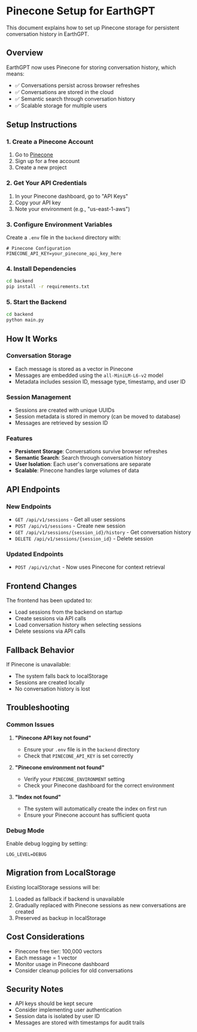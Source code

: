 # Pinecone Setup for EarthGPT

This document explains how to set up Pinecone storage for persistent conversation history in EarthGPT.

## Overview

EarthGPT now uses Pinecone for storing conversation history, which means:
- ✅ Conversations persist across browser refreshes
- ✅ Conversations are stored in the cloud
- ✅ Semantic search through conversation history
- ✅ Scalable storage for multiple users

## Setup Instructions

### 1. Create a Pinecone Account

1. Go to [Pinecone](https://www.pinecone.io/)
2. Sign up for a free account
3. Create a new project

### 2. Get Your API Credentials

1. In your Pinecone dashboard, go to "API Keys"
2. Copy your API key
3. Note your environment (e.g., "us-east-1-aws")

### 3. Configure Environment Variables

Create a `.env` file in the `backend` directory with:

```env
# Pinecone Configuration
PINECONE_API_KEY=your_pinecone_api_key_here
```

### 4. Install Dependencies

```bash
cd backend
pip install -r requirements.txt
```

### 5. Start the Backend

```bash
cd backend
python main.py
```

## How It Works

### Conversation Storage
- Each message is stored as a vector in Pinecone
- Messages are embedded using the `all-MiniLM-L6-v2` model
- Metadata includes session ID, message type, timestamp, and user ID

### Session Management
- Sessions are created with unique UUIDs
- Session metadata is stored in memory (can be moved to database)
- Messages are retrieved by session ID

### Features
- **Persistent Storage**: Conversations survive browser refreshes
- **Semantic Search**: Search through conversation history
- **User Isolation**: Each user's conversations are separate
- **Scalable**: Pinecone handles large volumes of data

## API Endpoints

### New Endpoints
- `GET /api/v1/sessions` - Get all user sessions
- `POST /api/v1/sessions` - Create new session
- `GET /api/v1/sessions/{session_id}/history` - Get conversation history
- `DELETE /api/v1/sessions/{session_id}` - Delete session

### Updated Endpoints
- `POST /api/v1/chat` - Now uses Pinecone for context retrieval

## Frontend Changes

The frontend has been updated to:
- Load sessions from the backend on startup
- Create sessions via API calls
- Load conversation history when selecting sessions
- Delete sessions via API calls

## Fallback Behavior

If Pinecone is unavailable:
- The system falls back to localStorage
- Sessions are created locally
- No conversation history is lost

## Troubleshooting

### Common Issues

1. **"Pinecone API key not found"**
   - Ensure your `.env` file is in the `backend` directory
   - Check that `PINECONE_API_KEY` is set correctly

2. **"Pinecone environment not found"**
   - Verify your `PINECONE_ENVIRONMENT` setting
   - Check your Pinecone dashboard for the correct environment

3. **"Index not found"**
   - The system will automatically create the index on first run
   - Ensure your Pinecone account has sufficient quota

### Debug Mode

Enable debug logging by setting:
```env
LOG_LEVEL=DEBUG
```

## Migration from LocalStorage

Existing localStorage sessions will be:
1. Loaded as fallback if backend is unavailable
2. Gradually replaced with Pinecone sessions as new conversations are created
3. Preserved as backup in localStorage

## Cost Considerations

- Pinecone free tier: 100,000 vectors
- Each message = 1 vector
- Monitor usage in Pinecone dashboard
- Consider cleanup policies for old conversations

## Security Notes

- API keys should be kept secure
- Consider implementing user authentication
- Session data is isolated by user ID
- Messages are stored with timestamps for audit trails
